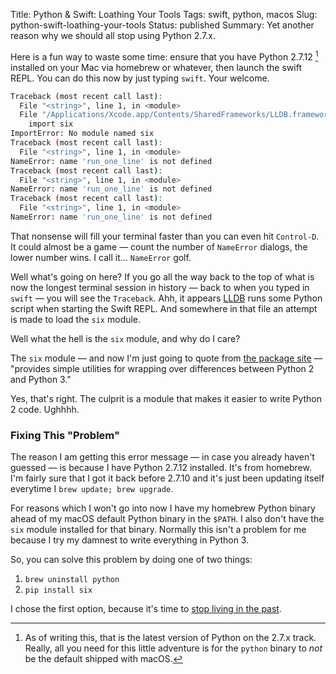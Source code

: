 Title: Python & Swift: Loathing Your Tools
Tags: swift, python, macos
Slug: python-swift-loathing-your-tools
Status: published
Summary: Yet another reason why we should all stop using Python 2.7.x.

Here is a fun way to waste some time: ensure that you have Python 2.7.12 [^python] installed on your Mac via homebrew or whatever, then launch the swift REPL. You can do this now by just typing `swift`. Your welcome.

[^python]: As of writing this, that is the latest version of Python on the 2.7.x track. Really, all you need for this little adventure is for the `python` binary to *not* be the default shipped with macOS.

```bash
Traceback (most recent call last):
  File "<string>", line 1, in <module>
  File "/Applications/Xcode.app/Contents/SharedFrameworks/LLDB.framework/Resources/Python/lldb/__init__.py", line 98, in <module>
    import six
ImportError: No module named six
Traceback (most recent call last):
  File "<string>", line 1, in <module>
NameError: name 'run_one_line' is not defined
Traceback (most recent call last):
  File "<string>", line 1, in <module>
NameError: name 'run_one_line' is not defined
Traceback (most recent call last):
  File "<string>", line 1, in <module>
NameError: name 'run_one_line' is not defined
```

That nonsense will fill your terminal faster than you can even hit `Control-D`. It could almost be a game &mdash; count the number of `NameError` dialogs, the lower number wins. I call it... `NameError` golf.

Well what's going on here? If you go all the way back to the top of what is now the longest terminal session in history &mdash; back to when you typed in `swift` &mdash; you will see the `Traceback`. Ahh, it appears [LLDB][lldb] runs some Python script when starting the Swift REPL. And somewhere in that file an attempt is made to load the `six` module.

Well what the hell is the `six` module, and why do I care?

The `six` module &mdash; and now I'm just going to quote from [the package site][six] &mdash; "provides simple utilities for wrapping over differences between Python 2 and Python 3."

Yes, that's right. The culprit is a module that makes it easier to write Python 2 code. Ughhhh.

### Fixing This "Problem"

The reason I am getting this error message &mdash; in case you already haven't guessed &mdash; is because I have Python 2.7.12 installed. It's from homebrew. I'm fairly sure that I got it back before 2.7.10 and it's just been updating itself everytime I `brew update; brew upgrade`.

For reasons which I won't go into now I have my homebrew Python binary ahead of my macOS default Python binary in the `$PATH`. I also don't have the `six` module installed for that binary. Normally this isn't a problem for me because I try my damnest to write everything in Python 3.

So, you can solve this problem by doing one of two things:

1. `brew uninstall python`
2. `pip install six`

I chose the first option, because it's time to [stop living in the past][py23].

[lldb]: http://lldb.llvm.org
[six]: http://pythonhosted.org/six/
[py23]: https://wiki.python.org/moin/Python2orPython3
